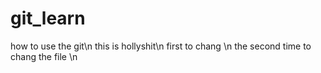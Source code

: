 # git_learn
how to use the  git\n
this is hollyshit\n
first to chang \n
the second time to chang the file \n
